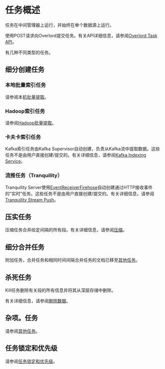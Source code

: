 # 任务概述

任务在中间管理器上运行，并始终在单个数据源上运行。

使用POST请求向Overlord提交任务。有关API详细信息，请参阅[Overlord Task API](http://druid.io/docs/0.12.3/operations/api-reference.html#overlord-tasks)。

有几种不同类型的任务。

## 细分创建任务

### 本地批量索引任务

请参阅本[机批量提取](http://druid.io/docs/0.12.3/ingestion/native-batch.html)。

### Hadoop索引任务

请参阅[Hadoop批量提取](http://druid.io/docs/0.12.3/ingestion/hadoop.html)。

### 卡夫卡索引任务

Kafka索引任务由Kafka Supervisor自动创建，负责从Kafka流中提取数据。这些任务不是由用户直接创建/提交的。有关详细信息，请参阅[Kafka Indexing Service](http://druid.io/docs/0.12.3/development/extensions-core/kafka-ingestion.html)。

### 流推任务（Tranquility）

Tranquility Server使用[EventReceiverFirehose](http://druid.io/docs/0.12.3/ingestion/firehose.html#eventreceiverfirehose)自动创建通过HTTP接收事件的“实时”任务。这些任务不是由用户直接创建/提交的。有关详细信息，请参阅[Tranquility Stream Push](http://druid.io/docs/0.12.3/ingestion/stream-push.html)。

## 压实任务

压缩任务合并给定间隔的所有段。有关详细信息，请参阅[压缩](http://druid.io/docs/0.12.3/ingestion/compaction.html)。

## 细分合并任务

附加任务，合并任务和相同时间间隔合并任务的文档已移至[其他任务](http://druid.io/docs/0.12.3/ingestion/misc-tasks.html)。

## 杀死任务

Kill任务删除有关段的所有信息并将其从深层存储中删除。

有关详细信息，请参阅[删除数据](http://druid.io/docs/0.12.3/ingestion/delete-data.html)。

## 杂项。任务

请参阅[其他任务](http://druid.io/docs/0.12.3/ingestion/misc-tasks.html)。

## 任务锁定和优先级

请参阅[任务锁定和优先级](http://druid.io/docs/0.12.3/ingestion/locking-and-priority.html)。